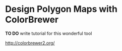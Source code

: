 # Design Polygon Maps with ColorBrewer

**TO DO** write tutorial for this wonderful tool

http://colorbrewer2.org/
